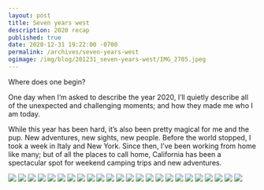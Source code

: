 ```yaml
---
layout: post
title: Seven years west
description: 2020 recap
published: true
date: 2020-12-31 19:22:00 -0700
permalink: /archives/seven-years-west
ogimage: /img/blog/201231_seven-years-west/IMG_2705.jpeg
---
```

Where does one begin?

One day when I’m asked to describe the year 2020, I’ll quietly describe all of the unexpected and challenging moments; and how they made me who I am today. 

While this year has been hard, it’s also been pretty magical for me and the pup. New adventures, new sights, new people. Before the world stopped, I took a week in Italy and New York. Since then, I’ve been working from home like many; but of all the places to call home, California has been a spectacular spot for weekend camping trips and new adventures. 

![][1]
![][2]
![][3]
![][4]
![][5]
![][6]
![][7]
![][8]
![][9]
![][10]
![][11]
![][12]
![][13]
![][14]
![][15]
![][16]
![][17]
![][18]
![][19]
![][20]
![][21]
![][22]
![][23]
![][24]

 [1]: /img/blog/201231_seven-years-west/IMG_1908.jpeg
 [2]: /img/blog/201231_seven-years-west/IMG_2024.jpeg
 [3]: /img/blog/201231_seven-years-west/IMG_2705.jpeg
 [4]: /img/blog/201231_seven-years-west/IMG_0669.jpeg
 [5]: /img/blog/201231_seven-years-west/IMG_3217.jpeg
 [6]: /img/blog/201231_seven-years-west/IMG_5459.jpeg
 [7]: /img/blog/201231_seven-years-west/IMG_5473.jpeg
 [8]: /img/blog/201231_seven-years-west/IMG_5664.jpeg
 [9]: /img/blog/201231_seven-years-west/IMG_5884.jpeg
 [10]: /img/blog/201231_seven-years-west/IMG_6123.jpeg
 [11]: /img/blog/201231_seven-years-west/IMG_6171.jpeg
 [12]: /img/blog/201231_seven-years-west/IMG_6223.jpeg
 [13]: /img/blog/201231_seven-years-west/IMG_6986.jpeg
 [14]: /img/blog/201231_seven-years-west/IMG_0048.jpeg
 [15]: /img/blog/201231_seven-years-west/IMG_0207.jpeg
 [16]: /img/blog/201231_seven-years-west/IMG_0324.jpeg
 [17]: /img/blog/201231_seven-years-west/IMG_0958.jpeg
 [18]: /img/blog/201231_seven-years-west/IMG_0149.jpeg
 [19]: /img/blog/201231_seven-years-west/IMG_0482.jpeg
 [20]: /img/blog/201231_seven-years-west/IMG_0494.jpeg
 [21]: /img/blog/201231_seven-years-west/IMG_0764.jpeg
 [22]: /img/blog/201231_seven-years-west/IMG_1413.jpeg
 [23]: /img/blog/201231_seven-years-west/IMG_1738.jpeg
 [24]: /img/blog/201231_seven-years-west/IMG_1766.jpeg
